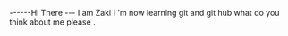 ------Hi There --- 
I am Zaki I 'm now learning git and git hub what do you think about me please .
